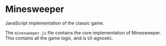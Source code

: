 Minesweeper
===========

JavaScript implementation of the classic game.

The `minesweeper.js` file contains the core implementation of Minesweeper.
This contains all the game logic, and is UI-agnostic.
